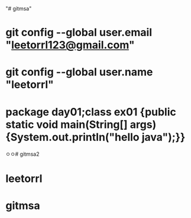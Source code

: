 "# gitmsa" 

# git config --global user.email "leetorrl123@gmail.com"
# git config --global user.name "leetorrl"
# package day01;class ex01 {public static void main(String[] args) {System.out.println("hello java");}}
ㅇㅇ# gitmsa2
# leetorrl
# gitmsa
